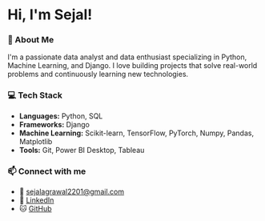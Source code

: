 # Hi, I'm Sejal!

### 🚀 About Me
I'm a passionate data analyst and data enthusiast specializing in Python, Machine Learning, and Django. I love building projects that solve real-world problems and continuously learning new technologies.

### 💻 Tech Stack
- **Languages:** Python, SQL
- **Frameworks:** Django
- **Machine Learning:** Scikit-learn, TensorFlow, PyTorch, Numpy, Pandas, Matplotlib
- **Tools:** Git, Power BI Desktop, Tableau
<!--
### 📂 Projects
- 🔥 [Project Name](link) - A short description of your project.
- 📊 [Data Science Notebook](link) - Analysis and insights using Python and ML.
- 🌐 [Website](link) - A personal or open-source project.
-->

### 📫 Connect with me
- 📧 sejalagrawal2201@gmail.com
- 🔗 [LinkedIn](https://www.linkedin.com/in/sejal-agrawal-931765211/)
- 🐱 [GitHub](https://github.com/sejalag22)
<!--
### 📈 GitHub Stats
![Sanjeev's GitHub stats]()
-->
